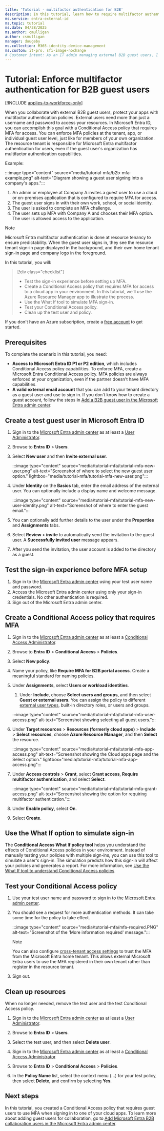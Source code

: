 ```yaml
---
title: 'Tutorial - multifactor authentication for B2B'
description: In this tutorial, learn how to require multifactor authentication when you use Microsoft Entra B2B to collaborate with external users and partner organizations.
ms.service: entra-external-id
ms.topic: tutorial
ms.date: 04/28/2025
ms.author: cmulligan
author: csmulligan
manager: dougeby
ms.collection: M365-identity-device-management
ms.custom: it-pro, sfi-image-nochange
# Customer intent: As an IT admin managing external B2B guest users, I want to enforce multifactor authentication for access to cloud or on-premises applications, so that I can ensure the security of our resources and protect against unauthorized access.
---
```


# Tutorial: Enforce multifactor authentication for B2B guest users

[!INCLUDE [applies-to-workforce-only](./includes/applies-to-workforce-only.md)]

When you collaborate with external B2B guest users, protect your apps with multifactor authentication policies. External users need more than just a username and password to access your resources. In Microsoft Entra ID, you can accomplish this goal with a Conditional Access policy that requires MFA for access. You can enforce MFA policies at the tenant, app, or individual guest user level, just like for members of your own organization. The resource tenant is responsible for Microsoft Entra multifactor authentication for users, even if the guest user's organization has multifactor authentication capabilities.

Example:

:::image type="content" source="media/tutorial-mfa/b2b-mfa-example.png" alt-text="Diagram showing a guest user signing into a company's apps.":::


1. An admin or employee at Company A invites a guest user to use a cloud or on-premises application that is configured to require MFA for access.
1. The guest user signs in with their own work, school, or social identity.
1. The user is asked to complete an MFA challenge. 
1. The user sets up MFA with Company A and chooses their MFA option. The user is allowed access to the application.

>[!NOTE]
>Microsoft Entra multifactor authentication is done at resource tenancy to ensure predictability. When the guest user signs in, they see the resource tenant sign-in page displayed in the background, and their own home tenant sign-in page and company logo in the foreground.

In this tutorial, you will:

> [!div class="checklist"]
>
> - Test the sign-in experience before setting up MFA.
> - Create a Conditional Access policy that requires MFA for access to a cloud app in your environment. In this tutorial, we’ll use the Azure Resource Manager app to illustrate the process.
> - Use the What If tool to simulate MFA sign-in.
> - Test your Conditional Access policy.
> - Clean up the test user and policy.

If you don't have an Azure subscription, create a [free account](https://azure.microsoft.com/pricing/purchase-options/azure-account?cid=msft_learn) to get started.

## Prerequisites

To complete the scenario in this tutorial, you need:

- **Access to Microsoft Entra ID P1 or P2 edition**, which includes Conditional Access policy capabilities. To enforce MFA, create a Microsoft Entra Conditional Access policy. MFA policies are always enforced at your organization, even if the partner doesn't have MFA capabilities.
- **A valid external email account** that you can add to your tenant directory as a guest user and use to sign in. If you don't know how to create a guest account, follow the steps in [Add a B2B guest user in the Microsoft Entra admin center](add-users-administrator.yml).

<a name='create-a-test-guest-user-in-azure-ad'></a>

## Create a test guest user in Microsoft Entra ID


1. Sign in to the [Microsoft Entra admin center](https://entra.microsoft.com) as at least a [User Administrator](/entra/identity/role-based-access-control/permissions-reference#user-administrator).
1. Browse to **Entra ID** > **Users**.
1. Select **New user** and then **Invite external user**.

    :::image type="content" source="media/tutorial-mfa/tutorial-mfa-new-user.png" alt-text="Screenshot of where to select the new guest user option." lightbox="media/tutorial-mfa/tutorial-mfa-new-user.png":::

1. Under **Identity** on the **Basics** tab, enter the email address of the external user. You can optionally include a display name and welcome message.

    :::image type="content" source="media/tutorial-mfa/tutorial-mfa-new-user-identity.png" alt-text="Screenshot of where to enter the guest email.":::

1. You can optionally add further details to the user under the **Properties** and **Assignments** tabs.
1. Select **Review + invite** to automatically send the invitation to the guest user. A **Successfully invited user** message appears.
1. After you send the invitation, the user account is added to the directory as a guest.

## Test the sign-in experience before MFA setup

1. Sign in to the [Microsoft Entra admin center](https://entra.microsoft.com) using your test user name and password.
1. Access the Microsoft Entra admin center using only your sign-in credentials. No other authentication is required.
1. Sign out of the Microsoft Entra admin center.

## Create a Conditional Access policy that requires MFA

1. Sign in to the [Microsoft Entra admin center](https://entra.microsoft.com) as at least a [Conditional Access Administrator](/entra/identity/role-based-access-control/permissions-reference#conditional-access-administrator).
1. Browse to **Entra ID** > **Conditional Access** > **Policies**.
1. Select **New policy**.
1. Name your policy, like **Require MFA for B2B portal access**. Create a meaningful standard for naming policies.
1. Under **Assignments**, select **Users or workload identities**.
   1. Under **Include**, choose **Select users and groups**, and then select **Guest or external users**. You can assign the policy to different [external user types](authentication-conditional-access.md#assigning-conditional-access-policies-to-external-user-types), built-in directory roles, or users and groups. 

    :::image type="content" source="media/tutorial-mfa/tutorial-mfa-user-access.png" alt-text="Screenshot showing selecting all guest users.":::

1. Under **Target resources** > **Resources (formerly cloud apps)** > **Include** > **Select resources**, choose **Azure Resource Manager**, and then **Select** the resource.

    :::image type="content" source="media/tutorial-mfa/tutorial-mfa-app-access.png" alt-text="Screenshot showing the Cloud apps page and the Select option." lightbox="media/tutorial-mfa/tutorial-mfa-app-access.png":::

1. Under **Access controls** > **Grant**, select **Grant access**, **Require multifactor authentication**, and select **Select**.

    :::image type="content" source="media/tutorial-mfa/tutorial-mfa-grant-access.png" alt-text="Screenshot showing the option for requiring multifactor authentication.":::

1. Under **Enable policy**, select **On**.
1. Select **Create**.

## Use the What If option to simulate sign-in

The **Conditional Access What If policy tool** helps you understand the effects of Conditional Access policies in your environment. Instead of manually testing your policies with multiple sign-ins, you can use this tool to simulate a user's sign-in. The simulation predicts how this sign-in will affect your policies and generates a report. For more information, see [Use the What If tool to understand Conditional Access policies](/entra/identity/conditional-access/what-if-tool).

## Test your Conditional Access policy

1. Use your test user name and password to sign in to the [Microsoft Entra admin center](https://entra.microsoft.com).
1. You should see a request for more authentication methods. It can take some time for the policy to take effect.

    :::image type="content" source="media/tutorial-mfa/mfa-required.PNG" alt-text="Screenshot of the 'More information required' message.":::

    > [!NOTE]
    > You can also configure [cross-tenant access settings](cross-tenant-access-overview.md) to trust the MFA from the Microsoft Entra home tenant. This allows external Microsoft Entra users to use the MFA registered in their own tenant rather than register in the resource tenant.

1. Sign out.

## Clean up resources

When no longer needed, remove the test user and the test Conditional Access policy.

1. Sign in to the [Microsoft Entra admin center](https://entra.microsoft.com) as at least a [User Administrator](/entra/identity/role-based-access-control/permissions-reference#user-administrator).
1. Browse to **Entra ID** > **Users**.
1. Select the test user, and then select **Delete user**.

1. Sign in to the [Microsoft Entra admin center](https://entra.microsoft.com) as at least a [Conditional Access Administrator](~/identity/role-based-access-control/permissions-reference.md#conditional-access-administrator).
1. Browse to **Entra ID** > **Conditional Access** > **Policies**.
1. In the **Policy Name** list, select the context menu (…) for your test policy, then select **Delete**, and confirm by selecting **Yes**.

## Next steps

In this tutorial, you created a Conditional Access policy that requires guest users to use MFA when signing in to one of your cloud apps. To learn more about adding guest users for collaboration, go to [Add Microsoft Entra B2B collaboration users in the Microsoft Entra admin center](add-users-administrator.yml).